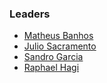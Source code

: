 ### Leaders

* [Matheus Banhos](mailto:matheus.banhos@owasp.org)
* [Julio Sacramento](mailto:julio.sacramento@owasp.org)
* [Sandro Garcia](mailto:sandro.garcia@owasp.org)
* [Raphael Hagi](mailto:raphael.Santos@owasp.org)
